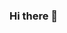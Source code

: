 ### Hi there 👋

<!--
**KapilSinghSisodiya92/KapilSinghSisodiya92** is a ✨ _special_ ✨ repository because its `README.md` (this file) appears on your GitHub profile.

Here are some ideas to get you started:

<!-- 
- 👯 I’m looking to collaborate on ...
- 🤔 I’m looking for help with ...
- 💬 Ask me about ...
-->

